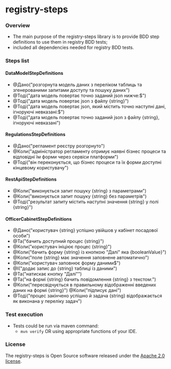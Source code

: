 # registry-steps

### Overview

* The main purpose of the registry-steps library is to provide BDD step definitions to use them in registry BDD tests;
* included all dependencies needed for registry BDD tests.

### Steps list

#### DataModelStepDefinitions

* @Дано("розгорнута модель даних з переліком таблиць та згенерованими запитами доступу та пошуку даних")
* @Тоді("дата модель повертає точно заданий json нижче:$")
* @Тоді("дата модель повертає json з файлу {string}")
* @Тоді("дата модель повертає json, який містить точно наступні дані, ігноруючі невказані:$")
* @Тоді("дата модель повертає точно заданий json з файлу {string}, ігноруючі невказані")

#### RegulationsStepDefinitions

* @Дано("регламент реєстру розгорнуто")
* @Коли("адміністратор регламенту отримує наявні бізнес процеси та відповідні їм форми через сервіси платформи")
* @Тоді("він переконується, що бізнес процеси та їх форми доступні кінцевому користувачу")

#### RestApiStepDefinitions

* @Коли("виконується запит пошуку {string} з параметрами")
* @Коли("виконується запит пошуку {string} без параметрів")
* @Тоді("результат запиту містить наступні значення {string} у полі {string}")

#### OfficerCabinetStepDefinitions

* @Дано("користувач {string} успішно увійшов у кабінет посадової особи")
* @Та("бачить доступний процес {string}")
* @Коли("користувач ініціює процес {string}")
* @Коли("бачить форму {string} із кнопкою "Далі" яка {booleanValue}")
* @Коли("поле {string} має значення заповнене автоматично")
* @Коли("користувач заповнює форму даними$")
* @І("додає запис до {string} таблиці із даними")
* @Та("натискає кнопку "Далі"")
* @Та("на формі {string} бачить повідомлення {string} з текстом:")
* @Коли("пересвідчується в правильному відображенні введених даних на формі {string}")
  @Коли("підписує дані")
* @Тоді("процес закінчено успішно й задача {string} відображається як виконана у переліку задач")

### Test execution

* Tests could be run via maven command:
    * `mvn verify` OR using appropriate functions of your IDE.

### License

The registry-steps is Open Source software released under
the [Apache 2.0 license](https://www.apache.org/licenses/LICENSE-2.0).

